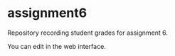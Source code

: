 assignment6
===========

Repository recording student grades for assignment 6.

You can edit in the web interface.
